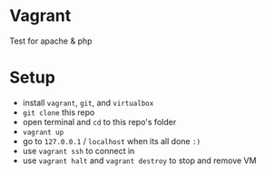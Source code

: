 # Vagrant
Test for apache & php

# Setup
- install `vagrant`, `git`, and `virtualbox`
- `git clone` this repo
- open terminal and `cd` to this repo's folder
- `vagrant up`
- go to `127.0.0.1` / `localhost` when its all done `:)`
- use `vagrant ssh` to connect in
- use `vagrant halt` and `vagrant destroy` to stop and remove VM
